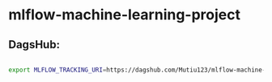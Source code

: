 # mlflow-machine-learning-project



## DagsHub:

```bash

export MLFLOW_TRACKING_URI=https://dagshub.com/Mutiu123/mlflow-machine-learning-project.mlflow

```